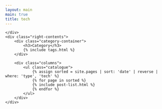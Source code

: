 ```yaml
---
layout: main
main: true
title: tech
---
```



<div class="row">
    <div class="sidebar">

    </div>
    <div class="right-contents">
        <div class="category-container">
            <h3>Category</h3>
            {% include tags.html %}
        </div>

        <div class="columns">
            <ul class="catalogue">
                {% assign sorted = site.pages | sort: 'date' | reverse | where: 'type', 'tech' %}
                {% for page in sorted %}
                {% include post-list.html %}
                {% endfor %}
            </ul>
        </div>
    </div>
</div>
